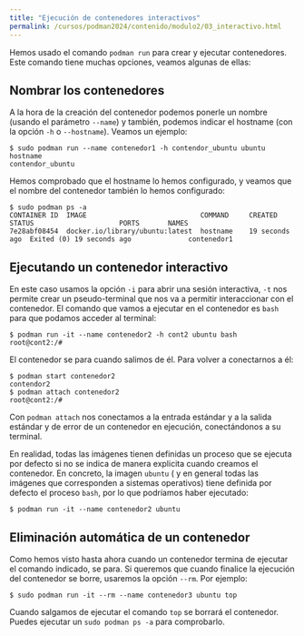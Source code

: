 ```yaml
---
title: "Ejecución de contenedores interactivos"
permalink: /cursos/podman2024/contenido/modulo2/03_interactivo.html
---
```


Hemos usado el comando `podman run` para crear y ejecutar contenedores. Este comando tiene muchas opciones, veamos algunas de ellas:

## Nombrar los contenedores

A la hora de la creación del contenedor podemos ponerle un nombre (usando el parámetro `--name`) y también, podemos indicar el hostname (con la opción `-h` o `--hostname`). Veamos un ejemplo:

```
$ sudo podman run --name contenedor1 -h contendor_ubuntu ubuntu hostname
contendor_ubuntu
```

Hemos comprobado que el hostname lo hemos configurado, y veamos que el nombre del contenedor también lo hemos configurado:

```
$ sudo podman ps -a
CONTAINER ID  IMAGE                            COMMAND     CREATED         STATUS                     PORTS       NAMES
7e28abf08454  docker.io/library/ubuntu:latest  hostname    19 seconds ago  Exited (0) 19 seconds ago              contenedor1
```

## Ejecutando un contenedor interactivo

En este caso usamos la opción `-i` para abrir una sesión interactiva, `-t` nos permite crear un pseudo-terminal que nos va a permitir interaccionar con el contenedor. El comando que vamos a ejecutar en el contenedor es `bash` para que podamos acceder al terminal:

```
$ podman run -it --name contenedor2 -h cont2 ubuntu bash 
root@cont2:/#
```

El contenedor se para cuando salimos de él. Para volver a conectarnos a él:

```
$ podman start contenedor2
contendor2
$ podman attach contenedor2
root@cont2:/#
```

Con `podman attach` nos conectamos a la entrada estándar y a la salida estándar y de error de un contenedor en ejecución, conectándonos a su terminal.

En realidad, todas las imágenes tienen definidas un proceso que se ejecuta por defecto si no se indica de manera explicita cuando creamos el contenedor. En concreto, la imagen `ubuntu` ( y en general todas las imágenes que corresponden a sistemas operativos) tiene definida por defecto el proceso `bash`, por lo que podríamos haber ejecutado:

```
$ podman run -it --name contenedor2 ubuntu
```

## Eliminación automática de un contenedor 

Como hemos visto hasta ahora cuando un contenedor termina de ejecutar el comando indicado, se para. Si queremos que cuando finalice la ejecución del contenedor se borre, usaremos la opción `--rm`. Por ejemplo:

```
$ sudo podman run -it --rm --name contenedor3 ubuntu top
```

Cuando salgamos de ejecutar el comando `top` se borrará el contenedor. Puedes ejecutar un `sudo podman ps -a` para comprobarlo.
